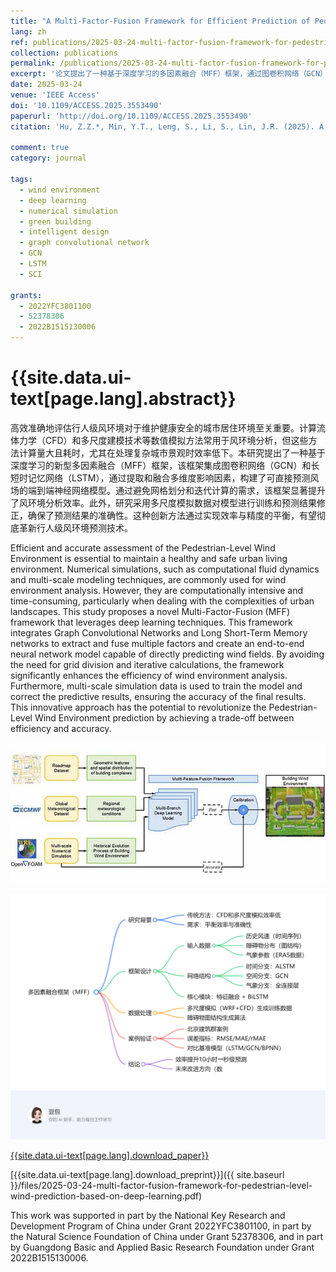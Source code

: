 ```yaml
---
title: "A Multi-Factor-Fusion Framework for Efficient Prediction of Pedestrian-level Wind Environment Based on Deep Learning"
lang: zh
ref: publications/2025-03-24-multi-factor-fusion-framework-for-pedestrian-level-wind-prediction-based-on-deep-learning
collection: publications
permalink: /publications/2025-03-24-multi-factor-fusion-framework-for-pedestrian-level-wind-prediction-based-on-deep-learning
excerpt: '论文提出了一种基于深度学习的多因素融合（MFF）框架，通过图卷积网络（GCN）和注意力长短期记忆网络（ALSTM）融合历史风速、障碍物分布和气象数据，端到端直接预测行人级风场，避免了传统 CFD 模拟的网格划分和迭代计算，效率提升显著。研究利用多尺度模拟数据（WRF+CFD）训练模型并校准预测结果，在案例中实现了10 分钟预测误差 3.52%、1 小时误差 10.23%，为城市风环境分析提供了高效解决方案。'
date: 2025-03-24
venue: 'IEEE Access'
doi: '10.1109/ACCESS.2025.3553490'
paperurl: 'http://doi.org/10.1109/ACCESS.2025.3553490'
citation: 'Hu, Z.Z.*, Min, Y.T., Leng, S., Li, S., Lin, J.R. (2025). A Multi-Factor-Fusion Framework for Efficient Prediction of Pedestrian-level Wind Environment Based on Deep Learning. <i>IEEE Access</i>, 13, 52912-52924. doi: 10.1109/ACCESS.2025.3553490'

comment: true
category: journal

tags: 
  - wind environment
  - deep learning
  - numerical simulation
  - green building
  - intelligent design
  - graph convolutional network
  - GCN
  - LSTM
  - SCI

grants:
  - 2022YFC3801100
  - 52378306
  - 2022B1515130006
---
```


{{site.data.ui-text[page.lang].abstract}}
====

高效准确地评估行人级风环境对于维护健康安全的城市居住环境至关重要。计算流体力学（CFD）和多尺度建模技术等数值模拟方法常用于风环境分析，但这些方法计算量大且耗时，尤其在处理复杂城市景观时效率低下。本研究提出了一种基于深度学习的新型多因素融合（MFF）框架，该框架集成图卷积网络（GCN）和长短时记忆网络（LSTM），通过提取和融合多维度影响因素，构建了可直接预测风场的端到端神经网络模型。通过避免网格划分和迭代计算的需求，该框架显著提升了风环境分析效率。此外，研究采用多尺度模拟数据对模型进行训练和预测结果修正，确保了预测结果的准确性。这种创新方法通过实现效率与精度的平衡，有望彻底革新行人级风环境预测技术。

Efficient and accurate assessment of the Pedestrian-Level Wind Environment is essential to maintain a healthy and safe urban living environment. Numerical simulations, such as computational fluid dynamics and multi-scale modeling techniques, are commonly used for wind environment analysis. However, they are computationally intensive and time-consuming, particularly when dealing with the complexities of urban landscapes. This study proposes a novel Multi-Factor-Fusion (MFF) framework that leverages deep learning techniques. This framework integrates Graph Convolutional Networks and Long Short-Term Memory networks to extract and fuse multiple factors and create an end-to-end neural network model capable of directly predicting wind fields. By avoiding the need for grid division and iterative calculations, the framework significantly enhances the efficiency of wind environment analysis. Furthermore, multi-scale simulation data is used to train the model and correct the predictive results, ensuring the accuracy of the final results. This innovative approach has the potential to revolutionize the Pedestrian-Level Wind Environment prediction by achieving a trade-off between efficiency and accuracy.

![graphical abstract](/images/2025-03-24-multi-factor-fusion-framework-for-pedestrian-level-wind-prediction-based-on-deep-learning-ga.jpg)

![graphical abstract](/images/2025-03-24-multi-factor-fusion-framework-for-pedestrian-level-wind-prediction-based-on-deep-learning.png)

[{{site.data.ui-text[page.lang].download_paper}}]({{page.paperurl}})

[{{site.data.ui-text[page.lang].download_preprint}}]({{ site.baseurl }}/files/2025-03-24-multi-factor-fusion-framework-for-pedestrian-level-wind-prediction-based-on-deep-learning.pdf)

This work was supported in part by the National Key Research and Development Program of China under Grant 2022YFC3801100, in part by the Natural Science Foundation of China under Grant 52378306, and in part by Guangdong Basic and Applied Basic Research Foundation under Grant 2022B1515130006.